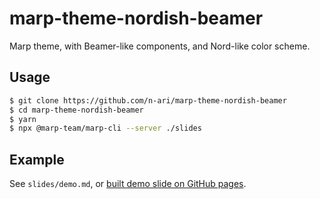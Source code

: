 # marp-theme-nordish-beamer

Marp theme, with Beamer-like components, and Nord-like color scheme.

## Usage

```sh
$ git clone https://github.com/n-ari/marp-theme-nordish-beamer
$ cd marp-theme-nordish-beamer
$ yarn
$ npx @marp-team/marp-cli --server ./slides
```

## Example

See `slides/demo.md`, or [built demo slide on GitHub pages](https://n-ari.github.io/marp-theme-nordish-beamer/demo.html).

